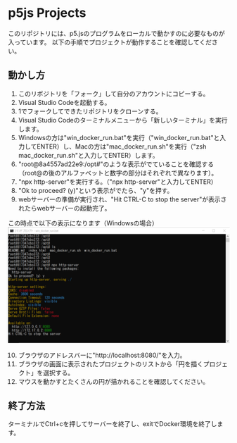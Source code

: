 # p5js Projects
このリポジトリには、p5.jsのプログラムをローカルで動かすのに必要なものが入っています。
以下の手順でプロジェクトが動作することを確認してください。

## 動かし方
1. このリポジトリを「フォーク」して自分のアカウントにコピーする。
2. Visual Studio Codeを起動する。
3. 1でフォークしてできたリポジトリをクローンする。
4. Visual Studio Codeのターミナルメニューから「新しいターミナル」を実行します。
5. Windowsの方は"win_docker_run.bat"を実行（"win_docker_run.bat"と入力してENTER）し、Macの方は"mac_docker_run.sh"を実行（"zsh mac_docker_run.sh"と入力してENTER）します。
6. "root@8a4557ad22e9:/opt#"のような表示がでていることを確認する（root@の後のアルファベットと数字の部分はそれぞれで異なります）。
7. "npx http-server"を実行する。（"npx http-server"と入力してENTER）
8. "Ok to proceed? (y)"という表示がでたら、"y"を押す。
9. webサーバーの準備が実行され、"Hit CTRL-C to stop the server"が表示されたらwebサーバーの起動完了。

この時点で以下の表示になります（Windowsの場合）
![](./images/win.png)

10. ブラウザのアドレスバーに"http://localhost:8080/"を入力。
11. ブラウザの画面に表示されたプロジェクトのリストから「円を描くプロジェクト」を選択する。
10. マウスを動かすとたくさんの円が描かれることを確認してください。

## 終了方法
ターミナルでCtrl+cを押してサーバーを終了し、exitでDocker環境を終了します。
